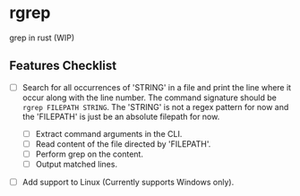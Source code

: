 # rgrep
grep in rust (WIP)

## Features Checklist

- [ ] Search for all occurrences of 'STRING' in a file and print the line where
     it occur along with the line number. The command signature should be
     `rgrep FILEPATH STRING`. The 'STRING' is not a regex pattern for now and
     the 'FILEPATH' is just be an absolute filepath for now.
     - [ ] Extract command arguments in the CLI.
     - [ ] Read content of the file directed by 'FILEPATH'.
     - [ ] Perform grep on the content.
     - [ ] Output matched lines.
- [ ] Add support to Linux (Currently supports Windows only).



